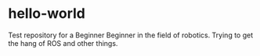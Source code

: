 # hello-world
Test repository for a Beginner
Beginner in the field of robotics. Trying to get the hang of ROS and other things.
